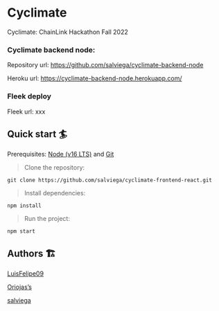 # Cyclimate

Cyclimate: ChainLink Hackathon Fall 2022

### Cyclimate backend node:

Repository url: https://github.com/salviega/cyclimate-backend-node

Heroku url: https://cyclimate-backend-node.herokuapp.com/

### Fleek deploy

Fleek url: xxx

## Quick start 🏄

Prerequisites: [Node (v16 LTS)](https://nodejs.org/en/download/) and [Git](https://git-scm.com/downloads)

> Clone the repository:

```
git clone https://github.com/salviega/cyclimate-frontend-react.git
```

> Install dependencies:

```
npm install
```

> Run the project:

```
npm start
```

## Authors 🏗

[LuisFelipe09](https://github.com/LuisFelipe09)

[Oriojas’s](https://github.com/Oriojas)

[salviega](https://github.com/salviega)
